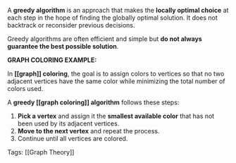 A **greedy algorithm** is an approach that makes the **locally optimal choice** at each step in the hope of finding the globally optimal solution. It does not backtrack or reconsider previous decisions.

Greedy algorithms are often efficient and simple but **do not always guarantee the best possible solution**.

**GRAPH COLORING EXAMPLE:**

In **[[graph]] coloring**, the goal is to assign colors to vertices so that no two adjacent vertices have the same color while minimizing the total number of colors used.

A **greedy [[graph coloring]] algorithm** follows these steps:

1. **Pick a vertex** and assign it the **smallest available color** that has not been used by its adjacent vertices.
2. **Move to the next vertex** and repeat the process.
3. Continue until all vertices are colored.

Tags:
[[Graph Theory]]